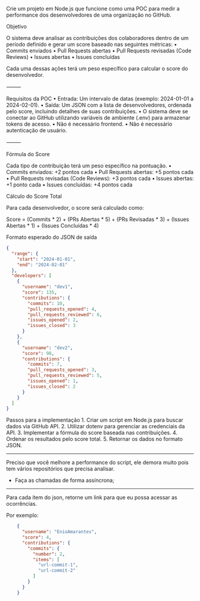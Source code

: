 Crie um projeto em Node.js que funcione como uma POC para medir a performance dos desenvolvedores de uma organização no GitHub.

Objetivo

O sistema deve analisar as contribuições dos colaboradores dentro de um período definido e gerar um score baseado nas seguintes métricas:
	•	Commits enviados
	•	Pull Requests abertas
	•	Pull Requests revisadas (Code Reviews)
	•	Issues abertas
	•	Issues concluídas

Cada uma dessas ações terá um peso específico para calcular o score do desenvolvedor.

⸻

Requisitos da POC
	•	Entrada: Um intervalo de datas (exemplo: 2024-01-01 a 2024-02-01).
	•	Saída: Um JSON com a lista de desenvolvedores, ordenada pelo score, incluindo detalhes de suas contribuições.
	•	O sistema deve se conectar ao GitHub utilizando variáveis de ambiente (.env) para armazenar tokens de acesso.
	•	Não é necessário frontend.
	•	Não é necessário autenticação de usuário.

⸻

Fórmula do Score

Cada tipo de contribuição terá um peso específico na pontuação.
	•	Commits enviados: +2 pontos cada
	•	Pull Requests abertas: +5 pontos cada
	•	Pull Requests revisadas (Code Reviews): +3 pontos cada
	•	Issues abertas: +1 ponto cada
	•	Issues concluídas: +4 pontos cada

Cálculo do Score Total

Para cada desenvolvedor, o score será calculado como:

Score = (Commits * 2) + (PRs Abertas * 5) + (PRs Revisadas * 3) + (Issues Abertas * 1) + (Issues Concluídas * 4)

Formato esperado do JSON de saída
```json
{
  "range": {
    "start": "2024-01-01",
    "end": "2024-02-01"
  },
  "developers": [
    {
      "username": "dev1",
      "score": 135,
      "contributions": {
        "commits": 10,
        "pull_requests_opened": 4,
        "pull_requests_reviewed": 6,
        "issues_opened": 2,
        "issues_closed": 3
      }
    },
    {
      "username": "dev2",
      "score": 98,
      "contributions": {
        "commits": 7,
        "pull_requests_opened": 3,
        "pull_requests_reviewed": 5,
        "issues_opened": 1,
        "issues_closed": 2
      }
    }
  ]
}
```

Passos para a implementação
	1.	Criar um script em Node.js para buscar dados via GitHub API.
	2.	Utilizar dotenv para gerenciar as credenciais da API.
	3.	Implementar a fórmula do score baseada nas contribuições.
	4.	Ordenar os resultados pelo score total.
	5.	Retornar os dados no formato JSON.


  ---

  Preciso que você melhore a performance do script, ele demora muito pois tem vários repositórios que precisa analisar.

  - Faça as chamadas de forma assíncrona;

---

Para cada ítem do json, retorne um link para que eu possa acessar as ocorrências.

Por exemplo:

```json
    {
      "username": "EnioAmarantes",
      "score": 4,
      "contributions": {
        "commits": {
          "number": 2,
          "items": [
            "url-commit-1",
            "url-commit-2"
          ]
        }
      }
    }
```
